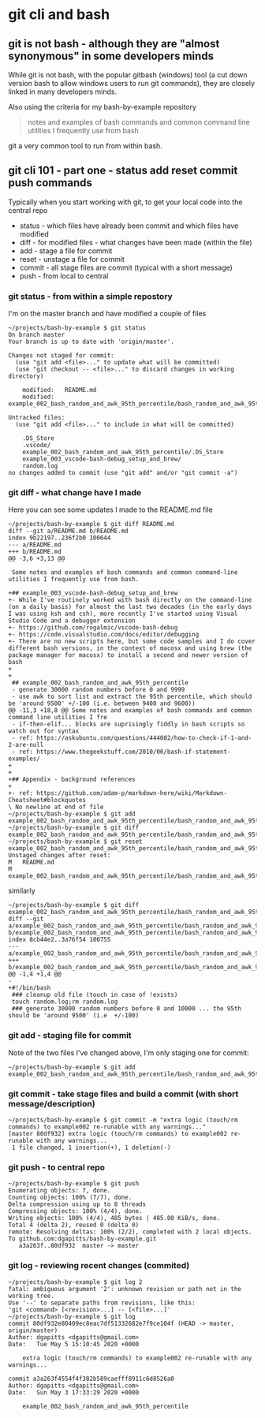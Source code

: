 # git cli and bash

## git is not bash - although they are "almost synonymous" in some developers minds
While git is not bash, with the popular gitbash (windows) tool (a cut down version bash to allow windows users to run git commands), they are closely linked in many developers minds.

Also using the criteria for my bash-by-example repository
> notes and examples of bash commands and common command line utilities I frequently use from bash

git a very common tool to run from within bash.

## git cli 101 - part one - status add reset commit push commands

Typically when you start working with git, to get your local code into the central repo 
* status - which files have already been commit and which files have modified
* diff - for modified files - what changes have been made (within the file) 
* add  - stage a file for commit
* reset - unstage a file for commit
* commit - all stage files are commit (typical with a short message)
* push - from local to central 

### git status - from within a simple repostory 

I'm on the master branch and have modified a couple of files
```
~/projects/bash-by-example $ git status
On branch master
Your branch is up to date with 'origin/master'.

Changes not staged for commit:
  (use "git add <file>..." to update what will be committed)
  (use "git checkout -- <file>..." to discard changes in working directory)

	modified:   README.md
	modified:   example_002_bash_random_and_awk_95th_percentile/bash_random_and_awk_95th_percentile.sh

Untracked files:
  (use "git add <file>..." to include in what will be committed)

	.DS_Store
	.vscode/
	example_002_bash_random_and_awk_95th_percentile/.DS_Store
	example_003_vscode-bash-debug_setup_and_brew/
	random.log
no changes added to commit (use "git add" and/or "git commit -a")
```

### git diff - what change have I made 

Here you can see some updates I made to the README.md file 
```
~/projects/bash-by-example $ git diff README.md
diff --git a/README.md b/README.md
index 9b22197..236f2b0 100644
--- a/README.md
+++ b/README.md
@@ -3,6 +3,13 @@

 Some notes and examples of bash commands and common command-line utilities I frequently use from bash.

+## example_003_vscode-bash-debug_setup_and_brew
+- While I've routinely worked with bash directly on the command-line (on a daily basis) for almost the last two decades (in the early days I was using ksh and csh), more recently I've started using Visual Studio Code and a debugger extension
+- https://github.com/rogalmic/vscode-bash-debug
+- https://code.visualstudio.com/docs/editor/debugging
+- There are no new scripts here, but some code samples and I do cover different bash versions, in the context of macosx and using brew (the package manager for macosx) to install a second and newer version of bash
+
+
 ## example_002_bash_random_and_awk_95th_percentile
 - generate 30000 random numbers before 0 and 9999
 - use awk to sort list and extract the 95th percentile, which should be 'around 9500' +/-100 (i.e. between 9400 and 9600))
@@ -11,3 +18,8 @@ Some notes and examples of bash commands and common command line utilities I fre
 - if-then-elif... blocks are suprisingly fiddly in bash scripts so watch out for syntax
 - ref: https://askubuntu.com/questions/444082/how-to-check-if-1-and-2-are-null
 - ref: https://www.thegeekstuff.com/2010/06/bash-if-statement-examples/
+
+
+## Appendix - background references
+
+- ref: https://github.com/adam-p/markdown-here/wiki/Markdown-Cheatsheet#blockquotes
\ No newline at end of file
~/projects/bash-by-example $ git add example_002_bash_random_and_awk_95th_percentile/bash_random_and_awk_95th_percentile.sh
~/projects/bash-by-example $ git diff example_002_bash_random_and_awk_95th_percentile/bash_random_and_awk_95th_percentile.sh
~/projects/bash-by-example $ git reset example_002_bash_random_and_awk_95th_percentile/bash_random_and_awk_95th_percentile.sh
Unstaged changes after reset:
M	README.md
M	example_002_bash_random_and_awk_95th_percentile/bash_random_and_awk_95th_percentile.sh
```

similarly

```
~/projects/bash-by-example $ git diff example_002_bash_random_and_awk_95th_percentile/bash_random_and_awk_95th_percentile.sh
diff --git a/example_002_bash_random_and_awk_95th_percentile/bash_random_and_awk_95th_percentile.sh b/example_002_bash_random_and_awk_95th_percentile/bash_random_and_awk_95th_percentile.sh
index 8cb44e2..3a76f54 100755
--- a/example_002_bash_random_and_awk_95th_percentile/bash_random_and_awk_95th_percentile.sh
+++ b/example_002_bash_random_and_awk_95th_percentile/bash_random_and_awk_95th_percentile.sh
@@ -1,4 +1,4 @@
-
+#!/bin/bash
 ### cleanup old file (touch in case of !exists)
 touch random.log;rm random.log
 ### generate 30000 random numbers before 0 and 10000 ... the 95th should be 'around 9500' (i.e  +/-100)
```

### git add - staging file for commit 

Note of the two files I've changed above, I'm only staging one for commit:
```
~/projects/bash-by-example $ git add example_002_bash_random_and_awk_95th_percentile/bash_random_and_awk_95th_percentile.sh
```

### git commit - take stage files and build a commit (with short message/description)
```
~/projects/bash-by-example $ git commit -m "extra logic (touch/rm commands) to example002 re-runable with any warnings..."
[master 80df932] extra logic (touch/rm commands) to example002 re-runable with any warnings...
 1 file changed, 1 insertion(+), 1 deletion(-)
```
### git push - to central repo
```
~/projects/bash-by-example $ git push
Enumerating objects: 7, done.
Counting objects: 100% (7/7), done.
Delta compression using up to 8 threads
Compressing objects: 100% (4/4), done.
Writing objects: 100% (4/4), 485 bytes | 485.00 KiB/s, done.
Total 4 (delta 2), reused 0 (delta 0)
remote: Resolving deltas: 100% (2/2), completed with 2 local objects.
To github.com:dgapitts/bash-by-example.git
   a3a263f..80df932  master -> master
```
### git log - reviewing recent changes (commited)
```
~/projects/bash-by-example $ git log 2
fatal: ambiguous argument '2': unknown revision or path not in the working tree.
Use '--' to separate paths from revisions, like this:
'git <command> [<revision>...] -- [<file>...]'
~/projects/bash-by-example $ git log
commit 80df932e80409ec8eac7df51332682e7f9ce104f (HEAD -> master, origin/master)
Author: dgapitts <dgapitts@gmail.com>
Date:   Tue May 5 15:10:45 2020 +0000

    extra logic (touch/rm commands) to example002 re-runable with any warnings...

commit a3a263f4554f4f382b589caefff8911c6d8526a0
Author: dgapitts <dgapitts@gmail.com>
Date:   Sun May 3 17:33:29 2020 +0000

    example_002_bash_random_and_awk_95th_percentile
```


